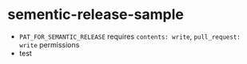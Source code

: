 # sementic-release-sample 

- `PAT_FOR_SEMANTIC_RELEASE` requires `contents: write`, `pull_request: write`  permissions
- test
